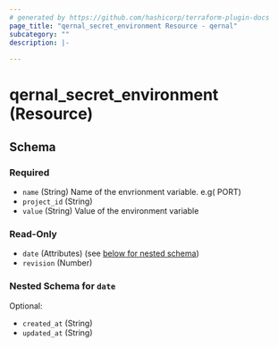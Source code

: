```yaml
---
# generated by https://github.com/hashicorp/terraform-plugin-docs
page_title: "qernal_secret_environment Resource - qernal"
subcategory: ""
description: |-
  
---
```


# qernal_secret_environment (Resource)





<!-- schema generated by tfplugindocs -->
## Schema

### Required

- `name` (String) Name of the envrionment variable. e.g( PORT)
- `project_id` (String)
- `value` (String) Value of the environment variable

### Read-Only

- `date` (Attributes) (see [below for nested schema](#nestedatt--date))
- `revision` (Number)

<a id="nestedatt--date"></a>
### Nested Schema for `date`

Optional:

- `created_at` (String)
- `updated_at` (String)
